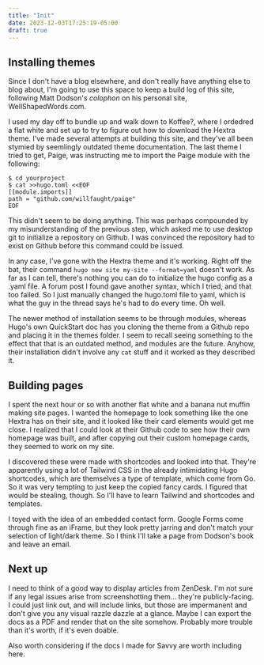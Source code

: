 ```yaml
---
title: "Init"
date: 2023-12-03T17:25:19-05:00
draft: true
---
```


## Installing themes

Since I don't have a blog elsewhere, and don't really have anything else to blog about, I'm going to use this space to keep a build log of this site, following Matt Dodson's *colophon* on his personal site, WellShapedWords.com. 

I used my day off to bundle up and walk down to Koffee?, where I ordedred a flat white and set up to try to figure out how to download the Hextra theme. I've made several attempts at building this site, and they've all been stymied by seemlingly outdated theme documentation. The last theme I tried to get, Paige, was instructing me to import the Paige module with the following:

```
$ cd yourproject
$ cat >>hugo.toml <<EOF
[[module.imports]]
path = "github.com/willfaught/paige"
EOF
```

This didn't seem to be doing anything. This was perhaps compounded by my misunderstanding of the previous step, which asked me to use desktop git to initialize a repository on Github. I was convinced the repository had to exist on Github before this command could be issued. 

In any case, I've gone with the Hextra theme and it's working. Right off the bat, their command `hugo new site my-site --format=yaml` doesn't work. As far as I can tell, there's nothing you can do to initialize the hugo config as a .yaml file. A forum post I found gave another syntax, which I tried, and that too failed. So I just manually changed the hugo.toml file to yaml, which is what the guy in the thread says he's had to do every time. Oh well.

The newer method of installation seems to be through modules, whereas Hugo's own QuickStart doc has you cloning the theme from a Github repo and placing it in the themes folder. I seem to recall seeing something to the effect that that is an outdated method, and modules are the future. Anyhow, their installation didn't involve any `cat` stuff and it worked as they described it.

## Building pages

I spent the next hour or so with another flat white and a banana nut muffin making site pages. I wanted the homepage to look something like the one Hextra has on their site, and it looked like their card elements would get me close. I realized that I could look at their Github code to see how their own homepage was built, and after copying out their custom homepage cards, they seemed to work on my site. 

I discovered these were made with shortcodes and looked into that. They're apparently using a lot of Tailwind CSS in the already intimidating Hugo shortcodes, which are themselves a type of template, which come from Go. So it was very tempting to just keep the copied fancy cards. I figured that would be stealing, though. So I'll have to learn Tailwind and shortcodes and templates.

I toyed with the idea of an embedded contact form. Google Forms come through fine as an iFrame, but they look pretty jarring and don't match your selection of light/dark theme. So I think I'll take a page from Dodson's book and leave an email. 

## Next up

I need to think of a good way to display articles from ZenDesk. I'm not sure if any legal issues arise from screenshotting them... they're publicly-facing. I could just link out, and will include links, but those are impermanent and don't give you any visual razzle dazzle at a glance. Maybe I can export the docs as a PDF and render that on the site somehow. Probably more trouble than it's worth, if it's even doable. 

Also worth considering if the docs I made for Savvy are worth including here.